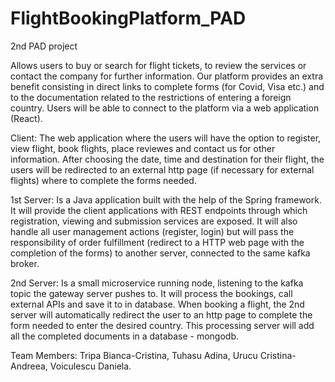# FlightBookingPlatform_PAD
2nd PAD project


Allows users to buy or search for flight tickets, to review the services or contact the company for further information.
Our platform provides an extra benefit consisting in direct links to complete forms (for Covid, Visa etc.) and to the documentation related to the restrictions of entering a foreign country.
Users will be able to connect to the platform via a web application (React).

Client:
The web application where the users will have the option to register, view flight, book flights, place reviewes and contact us for other information. 
After choosing the date, time and destination for their flight, the users will be redirected to an external http page (if necessary for external flights) where to complete the forms needed.


1st Server:
Is a Java application built with the help of the Spring framework. It will provide the client applications with REST endpoints through which registration, viewing and submission services are exposed.
It will also handle all user management actions (register, login) but will pass the responsibility of order fulfillment (redirect to a HTTP web page with the completion of the forms) to another server, connected to the same kafka broker.


2nd Server:
Is a small microservice running node, listening to the kafka topic the gateway server pushes to. It will process the bookings, call external APIs and save it to in database.
When booking a flight, the 2nd server will automatically redirect the user to an http page to complete the form needed to enter the desired country. This processing server will add all the completed documents in a database - mongodb.





Team Members:			Tripa Bianca-Cristina,
				Tuhasu Adina,
				Urucu Cristina-Andreea,
				Voiculescu Daniela.
